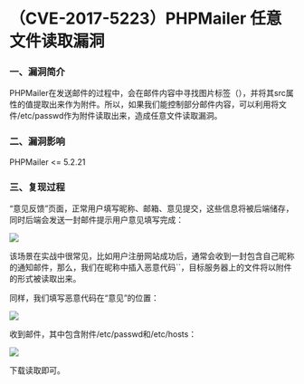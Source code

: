 # （CVE-2017-5223）PHPMailer 任意文件读取漏洞

### 一、漏洞简介

PHPMailer在发送邮件的过程中，会在邮件内容中寻找图片标签（），并将其src属性的值提取出来作为附件。所以，如果我们能控制部分邮件内容，可以利用将文件/etc/passwd作为附件读取出来，造成任意文件读取漏洞。

### 二、漏洞影响

PHPMailer <= 5.2.21

### 三、复现过程

“意见反馈”页面，正常用户填写昵称、邮箱、意见提交，这些信息将被后端储存，同时后端会发送一封邮件提示用户意见填写完成：

![](images/2020_06_13/15920642058266.png)


该场景在实战中很常见，比如用户注册网站成功后，通常会收到一封包含自己昵称的通知邮件，那么，我们在昵称中插入恶意代码``，目标服务器上的文件将以附件的形式被读取出来。

同样，我们填写恶意代码在“意见”的位置：

![](images/2020_06_13/15920642169298.png)


收到邮件，其中包含附件/etc/passwd和/etc/hosts：

![](images/2020_06_13/15920642241752.png)


下载读取即可。